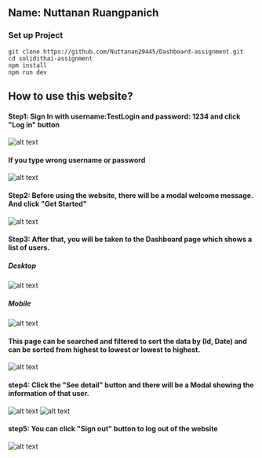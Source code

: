 ## Name: Nuttanan Ruangpanich

### Set up Project

```
git clone https://github.com/Nuttanan29445/Dashboard-assignment.git
cd solidithai-assignment
npm install
npm run dev
```

## How to use this website?

#### Step1: Sign In with username:TestLogin and password: 1234 and click "Log in" button

![alt text](ImagesWebsite/Step1.jpg)

#### If you type wrong username or password

![alt text](ImagesWebsite/WrongLogin.jpg)

#### Step2: Before using the website, there will be a modal welcome message. And click "Get Started"

![alt text](ImagesWebsite/Step2.jpg)

#### Step3: After that, you will be taken to the Dashboard page which shows a list of users.

##### Desktop

![alt text](ImagesWebsite/Step3.jpg)

##### Mobile

![alt text](ImagesWebsite/Mobile.jpg)

#### This page can be searched and filtered to sort the data by (Id, Date) and can be sorted from highest to lowest or lowest to highest.

![alt text](ImagesWebsite/StepSearchAndFilter.jpg)

#### step4: Click the "See detail" button and there will be a Modal showing the information of that user.

![alt text](ImagesWebsite/Step4.jpg)
![alt text](ImagesWebsite/ModalDetail.jpg)

#### step5: You can click "Sign out" button to log out of the website

![alt text](ImagesWebsite/Step5.jpg)
